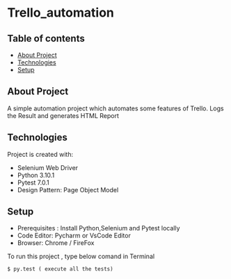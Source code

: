 # Trello_automation
  
  ## Table of contents
* [About Project](#technologies)
* [Technologies](#technologies)
* [Setup](#setup)

## About Project
A simple automation project which automates some features of Trello. Logs the Result and generates HTML Report
	
## Technologies
Project is created with:
* Selenium Web Driver
* Python 3.10.1
* Pytest 7.0.1
* Design Pattern: Page Object Model


	
## Setup
* Prerequisites : Install Python,Selenium and Pytest locally
* Code Editor: Pycharm or VsCode Editor
* Browser: Chrome / FireFox

 To run this project , type below comand in Terminal
```
$ py.test ( execute all the tests)
```
